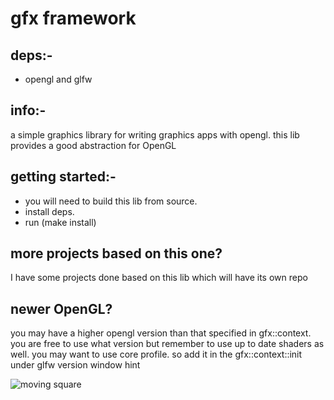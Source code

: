 # gfx framework
## deps:-
- opengl and glfw
## info:-
a simple graphics library for writing graphics apps with opengl. this lib provides a good abstraction for OpenGL
## getting started:- 
- you will need to build this lib from source.
- install deps.
- run (make install)
## more projects based on this one?
I have some projects done based on this lib which will have its own repo
## newer OpenGL?
you may have a higher opengl version than that specified in gfx::context.
you are free to use what version but remember to use up to date shaders as well.
you may want to use core profile. so add it in the gfx::context::init under glfw version window hint

![moving square](test.png)
